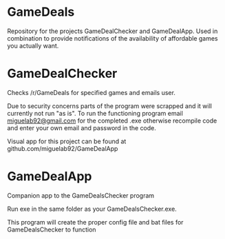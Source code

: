 # GameDeals

Repository for the projects GameDealChecker and GameDealApp. Used in combination to provide notifications of the availability of affordable games you actually want.

# GameDealChecker

Checks /r/GameDeals for specified games and emails user.

Due to security concerns parts of the program were scrapped and it will currently not run "as is". To run the functioning program email miguelab92@gmail.com for the completed .exe otherwise recompile code and enter your own email and password in the code.

Visual app for this project can be found at github.com/miguelab92/GameDealApp

# GameDealApp

Companion app to the GameDealsChecker program

Run exe in the same folder as your GameDealsChecker.exe.

This program will create the proper config file and bat files for GameDealsChecker to function
